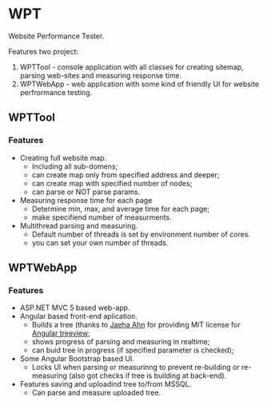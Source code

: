 # WPT
Website Performance Tester.

Features two project:

1. WPTTool - console application with all classes for creating sitemap, parsing web-sites and measuring response time. 
2. WPTWebApp - web application with some kind of friendly UI for website perfrormance testing.

## WPTTool
### Features
* Creating full website map.
  * Including all sub-domens;
  * can create map only from specified address and deeper;
  * can create map with specified number of nodes;
  * can parse or NOT parse params.
* Measuring response time for each page
  * Determine min, max, and average time for each page;
  * make specifiend number of measurments.
* Multithread parsing and measuring.
  * Default number of threads is set by environment number of cores.
  * you can set your own number of threads.
  
  
## WPTWebApp
### Features
* ASP.NET MVC 5 based web-app.
* Angular based front-end aplication.
  * Builds a tree (thanks to [Jaeha Ahn](https://github.com/eu81273) for providing MIT license for [Angular treeview](https://github.com/eu81273/angular.treeview);
  * shows progress of parsing and measuring in realtime;
  * can buid tree in progress (if specified parameter is checked);
* Some Angular Bootstrap based UI.
  * Locks UI when parsing or measurinng to prevent re-building or re-measuring (also got checks if tree is building at back-end).
* Features saving and uploadind tree to/from MSSQL.
  * Can parse and measure uploaded tree.


  

